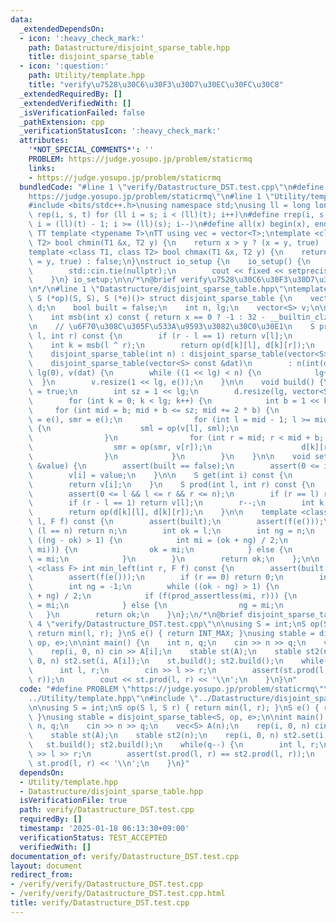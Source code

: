 ```yaml
---
data:
  _extendedDependsOn:
  - icon: ':heavy_check_mark:'
    path: Datastructure/disjoint_sparse_table.hpp
    title: disjoint_sparse_table
  - icon: ':question:'
    path: Utility/template.hpp
    title: "verify\u7528\u30C6\u30F3\u30D7\u30EC\u30FC\u30C8"
  _extendedRequiredBy: []
  _extendedVerifiedWith: []
  _isVerificationFailed: false
  _pathExtension: cpp
  _verificationStatusIcon: ':heavy_check_mark:'
  attributes:
    '*NOT_SPECIAL_COMMENTS*': ''
    PROBLEM: https://judge.yosupo.jp/problem/staticrmq
    links:
    - https://judge.yosupo.jp/problem/staticrmq
  bundledCode: "#line 1 \"verify/Datastructure_DST.test.cpp\"\n#define PROBLEM \"\
    https://judge.yosupo.jp/problem/staticrmq\"\n#line 1 \"Utility/template.hpp\"\n\
    #include <bits/stdc++.h>\nusing namespace std;\nusing ll = long long;\n#define\
    \ rep(i, s, t) for (ll i = s; i < (ll)(t); i++)\n#define rrep(i, s, t) for (ll\
    \ i = (ll)(t) - 1; i >= (ll)(s); i--)\n#define all(x) begin(x), end(x)\n\n#define\
    \ TT template <typename T>\nTT using vec = vector<T>;\ntemplate <class T1, class\
    \ T2> bool chmin(T1 &x, T2 y) {\n    return x > y ? (x = y, true) : false;\n}\n\
    template <class T1, class T2> bool chmax(T1 &x, T2 y) {\n    return x < y ? (x\
    \ = y, true) : false;\n}\nstruct io_setup {\n    io_setup() {\n        ios::sync_with_stdio(false);\n\
    \        std::cin.tie(nullptr);\n        cout << fixed << setprecision(15);\n\
    \    }\n} io_setup;\n\n/*\n@brief verify\u7528\u30C6\u30F3\u30D7\u30EC\u30FC\u30C8\
    \n*/\n#line 1 \"Datastructure/disjoint_sparse_table.hpp\"\ntemplate <class S,\
    \ S (*op)(S, S), S (*e)()> struct disjoint_sparse_table {\n    vector<vector<S>>\
    \ d;\n    bool built = false;\n    int n, lg;\n    vector<S> v;\n\n  private:\n\
    \    int msb(int x) const { return x == 0 ? -1 : 32 - __builtin_clz(x) - 1; }\n\
    \n    // \u6F70\u308C\u305F\u533A\u9593\u3082\u30C0\u30E1\n    S prod_assertless(int\
    \ l, int r) const {\n        if (r - l == 1) return v[l];\n        r--;\n    \
    \    int k = msb(l ^ r);\n        return op(d[k][l], d[k][r]);\n    }\n\n  public:\n\
    \    disjoint_sparse_table(int n) : disjoint_sparse_table(vector<S>(n, e())) {}\n\
    \    disjoint_sparse_table(vector<S> const &dat)\n        : n(int(dat.size())),\
    \ lg(0), v(dat) {\n        while ((1 << lg) < n) {\n            lg++;\n      \
    \  }\n        v.resize(1 << lg, e());\n    }\n\n    void build() {\n        built\
    \ = true;\n        int sz = 1 << lg;\n        d.resize(lg, vector<S>(sz, e()));\n\
    \        for (int k = 0; k < lg; k++) {\n            int b = 1 << k;\n       \
    \     for (int mid = b; mid + b <= sz; mid += 2 * b) {\n                S sml\
    \ = e(), smr = e();\n                for (int l = mid - 1; l >= mid - b; l--)\
    \ {\n                    sml = op(v[l], sml);\n                    d[k][l] = sml;\n\
    \                }\n                for (int r = mid; r < mid + b; r++) {\n  \
    \                  smr = op(smr, v[r]);\n                    d[k][r] = smr;\n\
    \                }\n            }\n        }\n    }\n\n    void set(int i, S const\
    \ &value) {\n        assert(built == false);\n        assert(0 <= i && i < n);\n\
    \        v[i] = value;\n    }\n\n    S get(int i) const {\n        assert(built);\n\
    \        return v[i];\n    }\n    S prod(int l, int r) const {\n        assert(built);\n\
    \        assert(0 <= l && l <= r && r <= n);\n        if (r == l) return e();\n\
    \        if (r - l == 1) return v[l];\n        r--;\n        int k = msb(l ^ r);\n\
    \        return op(d[k][l], d[k][r]);\n    }\n\n    template <class F> int max_right(int\
    \ l, F f) const {\n        assert(built);\n        assert(f(e()));\n        if\
    \ (l == n) return n;\n        int ok = l;\n        int ng = n;\n        while\
    \ ((ng - ok) > 1) {\n            int mi = (ok + ng) / 2;\n            if (f(prod_assertless(l,\
    \ mi))) {\n                ok = mi;\n            } else {\n                ng\
    \ = mi;\n            }\n        }\n        return ok;\n    };\n\n    template\
    \ <class F> int min_left(int r, F f) const {\n        assert(built == true);\n\
    \        assert(f(e()));\n        if (r == 0) return 0;\n        int ok = r;\n\
    \        int ng = -1;\n        while ((ok - ng) > 1) {\n            int mi = (ok\
    \ + ng) / 2;\n            if (f(prod_assertless(mi, r))) {\n                ok\
    \ = mi;\n            } else {\n                ng = mi;\n            }\n     \
    \   }\n        return ok;\n    }\n};\n/*\n@brief disjoint_sparse_table\n*/\n#line\
    \ 4 \"verify/Datastructure_DST.test.cpp\"\n\nusing S = int;\nS op(S l, S r) {\
    \ return min(l, r); }\nS e() { return INT_MAX; }\nusing stable = disjoint_sparse_table<S,\
    \ op, e>;\n\nint main() {\n    int n, q;\n    cin >> n >> q;\n    vec<S> A(n);\n\
    \    rep(i, 0, n) cin >> A[i];\n    stable st(A);\n    stable st2(n);\n    rep(i,\
    \ 0, n) st2.set(i, A[i]);\n    st.build(); st2.build();\n    while(q--) {\n  \
    \      int l, r;\n        cin >> l >> r;\n        assert(st.prod(l, r) == st2.prod(l,\
    \ r));\n        cout << st.prod(l, r) << '\\n';\n    }\n}\n"
  code: "#define PROBLEM \"https://judge.yosupo.jp/problem/staticrmq\"\n#include \"\
    ../Utility/template.hpp\"\n#include \"../Datastructure/disjoint_sparse_table.hpp\"\
    \n\nusing S = int;\nS op(S l, S r) { return min(l, r); }\nS e() { return INT_MAX;\
    \ }\nusing stable = disjoint_sparse_table<S, op, e>;\n\nint main() {\n    int\
    \ n, q;\n    cin >> n >> q;\n    vec<S> A(n);\n    rep(i, 0, n) cin >> A[i];\n\
    \    stable st(A);\n    stable st2(n);\n    rep(i, 0, n) st2.set(i, A[i]);\n \
    \   st.build(); st2.build();\n    while(q--) {\n        int l, r;\n        cin\
    \ >> l >> r;\n        assert(st.prod(l, r) == st2.prod(l, r));\n        cout <<\
    \ st.prod(l, r) << '\\n';\n    }\n}"
  dependsOn:
  - Utility/template.hpp
  - Datastructure/disjoint_sparse_table.hpp
  isVerificationFile: true
  path: verify/Datastructure_DST.test.cpp
  requiredBy: []
  timestamp: '2025-01-18 06:13:30+09:00'
  verificationStatus: TEST_ACCEPTED
  verifiedWith: []
documentation_of: verify/Datastructure_DST.test.cpp
layout: document
redirect_from:
- /verify/verify/Datastructure_DST.test.cpp
- /verify/verify/Datastructure_DST.test.cpp.html
title: verify/Datastructure_DST.test.cpp
---
```

